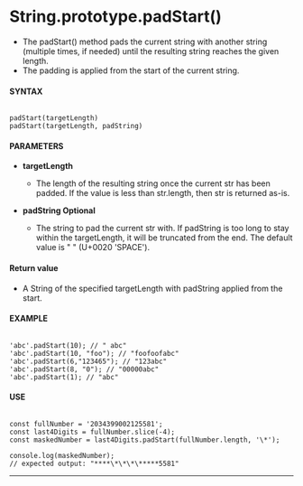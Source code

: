 # String.prototype.padStart()

- The padStart() method pads the current string with another string (multiple times, if needed) until the resulting string reaches the given length.
- The padding is applied from the start of the current string.

#### **SYNTAX**

```

padStart(targetLength)
padStart(targetLength, padString)

```

#### **PARAMETERS**

- **targetLength**

  - The length of the resulting string once the current str has been padded. If the value is less than str.length, then str is returned as-is.

- **padString Optional**

  - The string to pad the current str with. If padString is too long to stay within the targetLength, it will be truncated from the end. The default value is " " (U+0020 'SPACE').

#### **Return value**

- A String of the specified targetLength with padString applied from the start.

#### **EXAMPLE**

```

'abc'.padStart(10); // " abc"
'abc'.padStart(10, "foo"); // "foofoofabc"
'abc'.padStart(6,"123465"); // "123abc"
'abc'.padStart(8, "0"); // "00000abc"
'abc'.padStart(1); // "abc"

```

#### **USE**

```

const fullNumber = '2034399002125581';
const last4Digits = fullNumber.slice(-4);
const maskedNumber = last4Digits.padStart(fullNumber.length, '\*');

console.log(maskedNumber);
// expected output: "****\*\*\*\*****5581"

```

---
